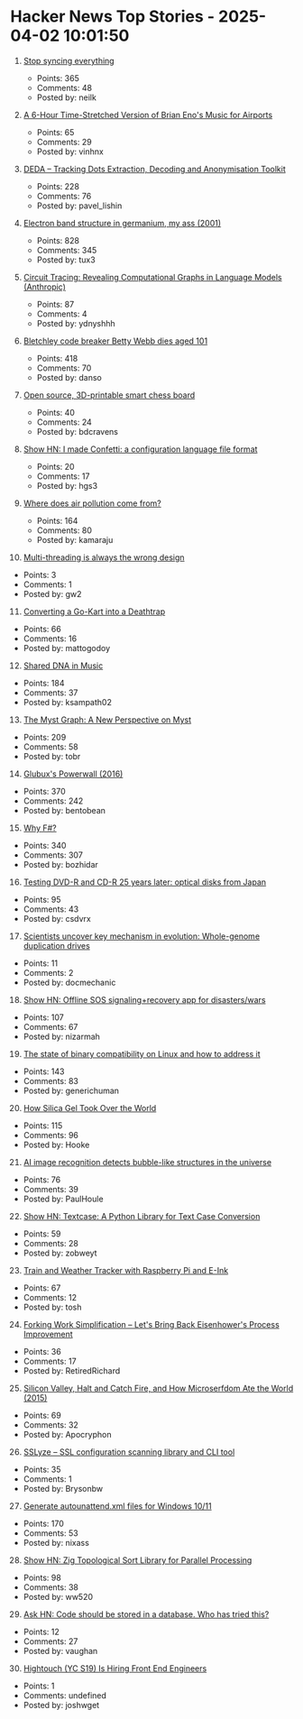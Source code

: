 # Hacker News Top Stories - 2025-04-02 10:01:50

1. [Stop syncing everything](https://sqlsync.dev/posts/stop-syncing-everything/)
   - Points: 365
   - Comments: 48
   - Posted by: neilk

2. [A 6-Hour Time-Stretched Version of Brian Eno's Music for Airports](https://www.openculture.com/2025/03/a-6-hour-time-stretched-version-of-brian-enos-music-for-airports.html)
   - Points: 65
   - Comments: 29
   - Posted by: vinhnx

3. [DEDA – Tracking Dots Extraction, Decoding and Anonymisation Toolkit](https://github.com/dfd-tud/deda)
   - Points: 228
   - Comments: 76
   - Posted by: pavel_lishin

4. [Electron band structure in germanium, my ass (2001)](https://pages.cs.wisc.edu/~kovar/hall.html)
   - Points: 828
   - Comments: 345
   - Posted by: tux3

5. [Circuit Tracing: Revealing Computational Graphs in Language Models (Anthropic)](https://transformer-circuits.pub/2025/attribution-graphs/methods.html)
   - Points: 87
   - Comments: 4
   - Posted by: ydnyshhh

6. [Bletchley code breaker Betty Webb dies aged 101](https://www.bbc.com/news/articles/c78jd30ywv8o)
   - Points: 418
   - Comments: 70
   - Posted by: danso

7. [Open source, 3D-printable smart chess board](https://thangs.com/designer/Concept%20Bytes/3d-model/Open%20Chess%20-%20Smart%20Chess%20Board-1300202)
   - Points: 40
   - Comments: 24
   - Posted by: bdcravens

8. [Show HN: I made Confetti: a configuration language file format](https://confetti.hgs3.me/)
   - Points: 20
   - Comments: 17
   - Posted by: hgs3

9. [Where does air pollution come from?](https://ourworldindata.org/air-pollution-sources)
   - Points: 164
   - Comments: 80
   - Posted by: kamaraju

10. [Multi-threading is always the wrong design](https://unetworkingab.medium.com/multi-threading-is-always-the-wrong-design-a227be57f107)
   - Points: 3
   - Comments: 1
   - Posted by: gw2

11. [Converting a Go-Kart into a Deathtrap](https://matto.io/posts/converting-a-go-kart-into-a-deathtrap/)
   - Points: 66
   - Comments: 16
   - Posted by: mattogodoy

12. [Shared DNA in Music](https://pudding.cool/2025/04/music-dna/)
   - Points: 184
   - Comments: 37
   - Posted by: ksampath02

13. [The Myst Graph: A New Perspective on Myst](https://glthr.com/myst-graph-1)
   - Points: 209
   - Comments: 58
   - Posted by: tobr

14. [Glubux's Powerwall (2016)](https://secondlifestorage.com/index.php?threads/glubuxs-powerwall.126/)
   - Points: 370
   - Comments: 242
   - Posted by: bentobean

15. [Why F#?](https://batsov.com/articles/2025/03/30/why-fsharp/)
   - Points: 340
   - Comments: 307
   - Posted by: bozhidar

16. [Testing DVD-R and CD-R 25 years later: optical disks from Japan](https://goughlui.com/2025/03/23/optical-discs-from-japan-part-6-tdk-uv-guard-fuji-lg-sony-maxell-cmc/)
   - Points: 95
   - Comments: 43
   - Posted by: csdvrx

17. [Scientists uncover key mechanism in evolution: Whole-genome duplication drives](https://www.sciencedaily.com/releases/2025/03/250326221649.htm)
   - Points: 11
   - Comments: 2
   - Posted by: docmechanic

18. [Show HN: Offline SOS signaling+recovery app for disasters/wars](https://github.com/nizarmah/igatha)
   - Points: 107
   - Comments: 67
   - Posted by: nizarmah

19. [The state of binary compatibility on Linux and how to address it](https://jangafx.com/insights/linux-binary-compatibility)
   - Points: 143
   - Comments: 83
   - Posted by: generichuman

20. [How Silica Gel Took Over the World](https://www.scopeofwork.net/silica-gel/)
   - Points: 115
   - Comments: 96
   - Posted by: Hooke

21. [AI image recognition detects bubble-like structures in the universe](https://phys.org/news/2025-03-ai-image-recognition-universe.html)
   - Points: 76
   - Comments: 39
   - Posted by: PaulHoule

22. [Show HN: Textcase: A Python Library for Text Case Conversion](https://github.com/zobweyt/textcase)
   - Points: 59
   - Comments: 28
   - Posted by: zobweyt

23. [Train and Weather Tracker with Raspberry Pi and E-Ink](https://sambroner.com/posts/raspberry-pi-train)
   - Points: 67
   - Comments: 12
   - Posted by: tosh

24. [Forking Work Simplification – Let's Bring Back Eisenhower's Process Improvement](https://www.governance.fyi/p/forking-work-simplification-and-more)
   - Points: 36
   - Comments: 17
   - Posted by: RetiredRichard

25. [Silicon Valley, Halt and Catch Fire, and How Microserfdom Ate the World (2015)](https://grantland.com/hollywood-prospectus/silicon-valley-halt-catch-fire-microserfs-douglas-coupland/)
   - Points: 69
   - Comments: 32
   - Posted by: Apocryphon

26. [SSLyze – SSL configuration scanning library and CLI tool](https://github.com/nabla-c0d3/sslyze)
   - Points: 35
   - Comments: 1
   - Posted by: Brysonbw

27. [Generate autounattend.xml files for Windows 10/11](https://schneegans.de/windows/unattend-generator/)
   - Points: 170
   - Comments: 53
   - Posted by: nixass

28. [Show HN: Zig Topological Sort Library for Parallel Processing](https://github.com/williamw520/toposort)
   - Points: 98
   - Comments: 38
   - Posted by: ww520

29. [Ask HN: Code should be stored in a database. Who has tried this?](undefined)
   - Points: 12
   - Comments: 27
   - Posted by: vaughan

30. [Hightouch (YC S19) Is Hiring Front End Engineers](https://job-boards.greenhouse.io/hightouch/jobs/5437380004)
   - Points: 1
   - Comments: undefined
   - Posted by: joshwget

